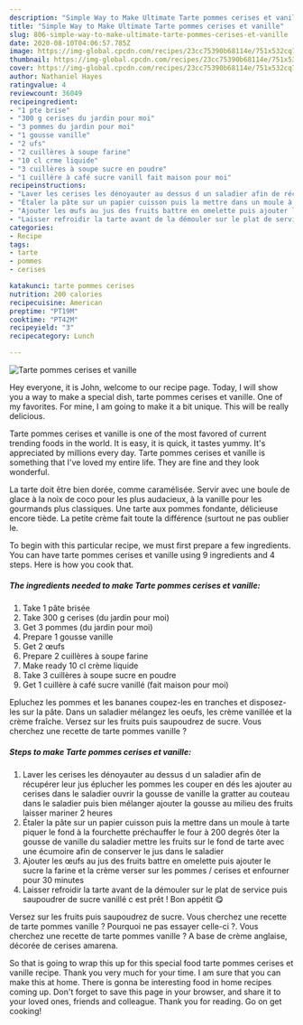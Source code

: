```yaml
---
description: "Simple Way to Make Ultimate Tarte pommes cerises et vanille"
title: "Simple Way to Make Ultimate Tarte pommes cerises et vanille"
slug: 806-simple-way-to-make-ultimate-tarte-pommes-cerises-et-vanille
date: 2020-08-10T04:06:57.785Z
image: https://img-global.cpcdn.com/recipes/23cc75390b68114e/751x532cq70/tarte-pommes-cerises-et-vanille-photo-principale-de-la-recette.jpg
thumbnail: https://img-global.cpcdn.com/recipes/23cc75390b68114e/751x532cq70/tarte-pommes-cerises-et-vanille-photo-principale-de-la-recette.jpg
cover: https://img-global.cpcdn.com/recipes/23cc75390b68114e/751x532cq70/tarte-pommes-cerises-et-vanille-photo-principale-de-la-recette.jpg
author: Nathaniel Hayes
ratingvalue: 4
reviewcount: 36049
recipeingredient:
- "1 pte brise"
- "300 g cerises du jardin pour moi"
- "3 pommes du jardin pour moi"
- "1 gousse vanille"
- "2 ufs"
- "2 cuillères à soupe farine"
- "10 cl crme liquide"
- "3 cuillères à soupe sucre en poudre"
- "1 cuillère à café sucre vanill fait maison pour moi"
recipeinstructions:
- "Laver les cerises les dénoyauter au dessus d un saladier afin de récupérer leur jus éplucher les pommes les couper en dés les ajouter au cerises dans le saladier ouvrir la gousse de vanille la gratter au couteau dans le saladier puis bien mélanger ajouter la gousse au milieu des fruits laisser mariner 2 heures"
- "Étaler la pâte sur un papier cuisson puis la mettre dans un moule à tarte piquer le fond à la fourchette préchauffer le four à 200 degrés ôter la gousse de vanille du saladier mettre les fruits sur le fond de tarte avec une écumoire afin de conserver le jus dans le saladier"
- "Ajouter les œufs au jus des fruits battre en omelette puis ajouter le sucre la farine et la crème verser sur les pommes / cerises et enfourner pour 30 minutes"
- "Laisser refroidir la tarte avant de la démouler sur le plat de service puis saupoudrer de sucre vanillé c est prêt ! Bon appétit 😋"
categories:
- Recipe
tags:
- tarte
- pommes
- cerises

katakunci: tarte pommes cerises 
nutrition: 200 calories
recipecuisine: American
preptime: "PT19M"
cooktime: "PT42M"
recipeyield: "3"
recipecategory: Lunch

---
```



![Tarte pommes cerises et vanille](https://img-global.cpcdn.com/recipes/23cc75390b68114e/751x532cq70/tarte-pommes-cerises-et-vanille-photo-principale-de-la-recette.jpg)

Hey everyone, it is John, welcome to our recipe page. Today, I will show you a way to make a special dish, tarte pommes cerises et vanille. One of my favorites. For mine, I am going to make it a bit unique. This will be really delicious.

Tarte pommes cerises et vanille is one of the most favored of current trending foods in the world. It is easy, it is quick, it tastes yummy. It's appreciated by millions every day. Tarte pommes cerises et vanille is something that I've loved my entire life. They are fine and they look wonderful.

La tarte doit être bien dorée, comme caramélisée. Servir avec une boule de glace à la noix de coco pour les plus audacieux, à la vanille pour les gourmands plus classiques. Une tarte aux pommes fondante, délicieuse encore tiède. La petite crème fait toute la différence (surtout ne pas oublier le.


To begin with this particular recipe, we must first prepare a few ingredients. You can have tarte pommes cerises et vanille using 9 ingredients and 4 steps. Here is how you cook that.

<!--inarticleads1-->

##### The ingredients needed to make Tarte pommes cerises et vanille:

1. Take 1 pâte brisée
1. Take 300 g cerises (du jardin pour moi)
1. Get 3 pommes (du jardin pour moi)
1. Prepare 1 gousse vanille
1. Get 2 œufs
1. Prepare 2 cuillères à soupe farine
1. Make ready 10 cl crème liquide
1. Take 3 cuillères à soupe sucre en poudre
1. Get 1 cuillère à café sucre vanillé (fait maison pour moi)


Epluchez les pommes et les bananes coupez-les en tranches et disposez-les sur la pâte. Dans un saladier mélangez les oeufs, les crème vanillée et la crème fraîche. Versez sur les fruits puis saupoudrez de sucre. Vous cherchez une recette de tarte pommes vanille ? 

<!--inarticleads2-->

##### Steps to make Tarte pommes cerises et vanille:

1. Laver les cerises les dénoyauter au dessus d un saladier afin de récupérer leur jus éplucher les pommes les couper en dés les ajouter au cerises dans le saladier ouvrir la gousse de vanille la gratter au couteau dans le saladier puis bien mélanger ajouter la gousse au milieu des fruits laisser mariner 2 heures
1. Étaler la pâte sur un papier cuisson puis la mettre dans un moule à tarte piquer le fond à la fourchette préchauffer le four à 200 degrés ôter la gousse de vanille du saladier mettre les fruits sur le fond de tarte avec une écumoire afin de conserver le jus dans le saladier
1. Ajouter les œufs au jus des fruits battre en omelette puis ajouter le sucre la farine et la crème verser sur les pommes / cerises et enfourner pour 30 minutes
1. Laisser refroidir la tarte avant de la démouler sur le plat de service puis saupoudrer de sucre vanillé c est prêt ! Bon appétit 😋


Versez sur les fruits puis saupoudrez de sucre. Vous cherchez une recette de tarte pommes vanille ? Pourquoi ne pas essayer celle-ci ?. Vous cherchez une recette de tarte pommes vanille ? A base de crème anglaise, décorée de cerises amarena. 

So that is going to wrap this up for this special food tarte pommes cerises et vanille recipe. Thank you very much for your time. I am sure that you can make this at home. There is gonna be interesting food in home recipes coming up. Don't forget to save this page in your browser, and share it to your loved ones, friends and colleague. Thank you for reading. Go on get cooking!
